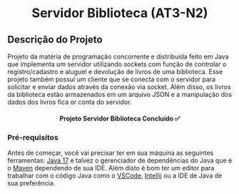 <h1 align="center">Servidor Biblioteca (AT3-N2)</h1>

## Descrição do Projeto

<p id="sobre">Projeto da matéria de programação concorrente e distribuída feito em Java que implementa um servidor utilizando sockets com função de controlar o registro/cadastro e aluguel e devolução de livros de uma biblioteca. Esse projeto também possui um cliente que se conecta com o servidor para solicitar e enviar dados através da conexão via socket. Além disso, os livros da biblioteca estão armazenados em um arquivo JSON e a manipulação dos dados dos livros fica or conta do servidor. </p>


<h4 align="center"> 
    Projeto Servidor Biblioteca Concluído ✅
</h4>


### Pré-requisitos

Antes de começar, você vai precisar ter em sua máquina as seguintes ferramentas:
[Java 17](https://www.oracle.com/br/java/technologies/downloads/#java17) e talvez o gerenciador de dependências do Java que é o [Maven](https://maven.apache.org/) dependendo de sua IDE.
Além disto é bom ter um editor para trabalhar com o código Java como o [VSCode](https://code.visualstudio.com/), [Intellij](https://www.jetbrains.com/idea/) ou a IDE de Java de sua preferência.
